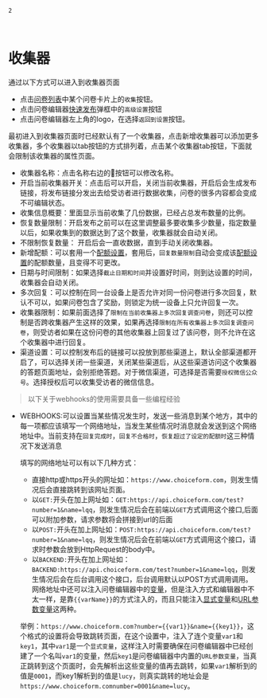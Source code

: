```index
2
```
```tag

```
```summary

```
# 收集器

通过以下方式可以进入到收集器页面

+ 点击[问卷列表](../dashboard/survey-list.md)中某个问卷卡片上的`收集`按钮。
+ 点击问卷编辑器[快速发布](../design/advance-topic/quick-publish.md)弹框中的`高级设置`按钮
+ 点击问卷编辑器左上角的logo，在选择`返回到设置`按钮。

最初进入到收集器页面时已经默认有了一个收集器，点击新增收集器可以添加更多收集器，多个收集器以tab按钮的方式排列着，点击某个收集器tab按钮，下面就会限制该收集器的属性页面。

+ 收集器名称：点击名称右边的🔧按钮可以修改名称。
+ 开启当前收集器开关：点击后可以开启，关闭当前收集器，开启后会生成发布链接，将发布链接分发出去给受访者进行数据收集，问卷的很多内容都会变成不可编辑状态。
+ 收集信息概要：里面显示当前收集了几份数据，已经占总发布数量的比例。
+ 恢复数量限制：开启发布之前可以在这里调整最多要收集多少数量，指定数量以后，如果收集到的数据达到了这个数量，收集器就会自动关闭。
+ 不限制恢复数量： 开启后会一直收数据，直到手动关闭收集器。
+ 新增配额：可以套用一个[配额设置](./quota.md)，套用后，`回复数量限制`自动会变成该[配额设置](./quota.md)的配额数量，且变得不可更改。
+ 日期与时间限制：如果选择`截止日期和时间`并设置好时间，则到达设置的时间，收集器会自动关闭。
+ 多次回复：可以控制在同一台设备上是否允许对同一份问卷进行多次回复，默认不可以，如果问卷包含了奖励，则锁定为统一设备上只允许回复一次。
+ 收集器限制：如果前面选择了`限制在当前收集器上多次回复调查问卷`，则还可以控制是否跨收集器产生这样的效果，如果再选择`限制在所有收集器上多次回复调查问卷`，则受访者如果在这份问卷的其他收集器上回复过了该问卷，则不允许在这个收集器中进行回复。
+ 渠道设置：可以控制发布后的链接可以投放到那些渠道上，默认全部渠道都开启了，可以选择关闭一些渠道，关闭某些渠道后，从这些渠道访问这个收集器的答题页面地址，会别拒绝答题。对于微信渠道，可选择是否需要`授权微信公众号`。选择授权后可以收集受访者的微信信息。

> 以下关于webhooks的使用需要具备一些编程经验
+ WEBHOOKS:可以设置当某些情况发生时，发送一些消息到某个地方，其中的每一项都应该填写一个网络地址，当发生某些情况时消息就会发送到这个网络地址中。当前支持在`回复完成时`，`回复不合格时`，`恢复超过了设定的配额时`这三种情况下发送消息

  填写的网络地址可以有以下几种方式：
  + 直接http或https开头的网址如：`https://www.choiceform.com`，则发生情况后会直接跳转到该网址页面。
  + 以`GET:`开头在加上网址如：`GET:https://api.choiceform.com/test?number=1&name=lqq`，则发生情况后会在前端以`GET`方式调用这个接口,后面可以附加参数，请求参数将会拼接到url的后面
  + 以`POST:`开头在加上网址如：`POST:https://api.choiceform.com/test?number=1&name=lqq`，则发生情况后会在前端以`GET`方式调用这个接口，请求时参数会放到HttpRequest的body中。
  + 以`BACKEND:`开头在加上网址如：`BACKEND:https://api.choiceform.com/test?number=1&name=lqq`，则发生情况后会在后台调用这个接口，后台调用默认以POST方式调用调用。
  网络地址中还可以注入问卷编辑器中的[变量](../design/variable/concept.md)，但是注入方式和编辑器中不太一样，是靠`{{varName}}`的方式注入的，而且只能注入[显式变量](../design/variable/concept.md)和[URL参数变量](../design/variable/build-in.md)这两种。

  举例：`https://www.choiceform.com?number={{var1}}&name={{key1}}`，这个格式的设置将会导致跳转页面，在这个设置中，注入了连个变量`var1`和`key1`，其中`var1`是一个`显式变量`，这样注入时需要确保在问卷编辑器中已经创建了一个名叫`var1`的变量，然后`key1`是问卷编辑器中内置的`URL参数变量`，当真正跳转到这个页面时，会先解析出这些变量的值再去跳转，如果`var1`解析到的值是`0001`，而key1解析到的值是`lucy`，则真实跳转的地址会是`https://www.choiceform.comnumber=0001&name=lucy`。


  